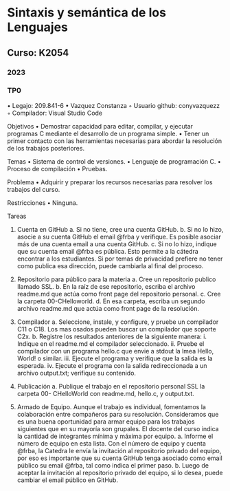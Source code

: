 # Sintaxis y semántica de los Lenguajes
## Curso: K2054 
### 2023
### TP0
•	Legajo: 209.841-6
•	Vazquez Constanza
◦	Usuario github: conyvazquezz
◦   Compilador: Visual Studio Code

Objetivos
•	Demostrar capacidad para editar, compilar, y ejecutar programas C mediante el desarrollo de un programa simple.
•	Tener un primer contacto con las herramientas necesarias para abordar la resolución de los trabajos posteriores.

Temas
•	Sistema de control de versiones.
•	Lenguaje de programación C.
•	Proceso de compilación
•	Pruebas.

Problema
•	Adquirir y preparar los recursos necesarias para resolver los trabajos del curso.

Restricciones
•	Ninguna.

Tareas
1.	Cuenta en GitHub
    a.	Si no tiene, cree una cuenta GitHub. 
    b.	Si no lo hizo, asocie a su cuenta GitHub el email @frba y verifique. Es posible asociar más de una cuenta email a una cuenta GitHub.
    c.	Si no lo hizo, indique que su cuenta email @frba es pública. Esto permite a la cátedra encontrar a los estudiantes. Si por temas de privacidad prefiere no tener como publica esa dirección, puede cambiarla al final del proceso.
 
2.	Repositorio para público para la materia
    a.	Cree un repositorio publico llamado SSL.
    b.	En la raíz de ese repositorio, escriba el archivo readme.md que actúa como front page del repositorio personal.
    c.	Cree la carpeta 00-CHelloworld.
    d.	 En esa carpeta, escriba un segundo archivo readme.md que actúa como front page de la resolución.

3.	Compilador
    a.	Seleccione, instale, y configure, y pruebe un compilador C11 o C18. Los mas osados pueden buscar un compilador que soporte C2x.
    b.	Registre los resultados anteriores de la siguiente manera:
        i.	Indique en el readme.md el compilador seleccionado.
        ii.	Pruebe el compilador con un programa hello.c que envie a stdout la lmea Hello, World! o similar.
        iii.	Ejecute el programa y verifique que la salida es la esperada. 
        iv.	Ejecute el programa con la salida redireccionada a un archivo output.txt; verifique su contenido.

4.	Publicación
    a.	Publique el trabajo en el repositorio personal SSL la carpeta 00- CHelloWorld con readme.md, hello.c, y output.txt.

5.	Armado de Equipo. Aunque el trabajo es individual, fomentamos la colaboración entre compañeros para su resolución. Consideramos que es una buena oportunidad para armar equipo para los trabajos siguientes que en su mayoría son grupales. El docente del curso indica la cantidad de integrantes mínima y máxima por equipo.
    a.	Informe el número de equipo en esta lista. Con el número de equipo y cuenta @frba, la Catedra le envía la invitación al repositorio privado del equipo, por eso es importante que su cuenta GitHub tenga asociado como email público su email @frba, tal como indica el primer paso.
    b.	Luego de aceptar la invitación al repositorio privado del equipo, si lo desea, puede cambiar el email público en GitHub.